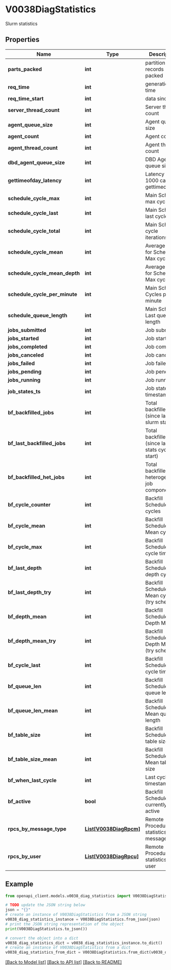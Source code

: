# V0038DiagStatistics

Slurm statistics

## Properties

Name | Type | Description | Notes
------------ | ------------- | ------------- | -------------
**parts_packed** | **int** | partition records packed | [optional] 
**req_time** | **int** | generation time | [optional] 
**req_time_start** | **int** | data since | [optional] 
**server_thread_count** | **int** | Server thread count | [optional] 
**agent_queue_size** | **int** | Agent queue size | [optional] 
**agent_count** | **int** | Agent count | [optional] 
**agent_thread_count** | **int** | Agent thread count | [optional] 
**dbd_agent_queue_size** | **int** | DBD Agent queue size | [optional] 
**gettimeofday_latency** | **int** | Latency for 1000 calls to gettimeofday() | [optional] 
**schedule_cycle_max** | **int** | Main Schedule max cycle | [optional] 
**schedule_cycle_last** | **int** | Main Schedule last cycle | [optional] 
**schedule_cycle_total** | **int** | Main Schedule cycle iterations | [optional] 
**schedule_cycle_mean** | **int** | Average time for Schedule Max cycle | [optional] 
**schedule_cycle_mean_depth** | **int** | Average depth for Schedule Max cycle | [optional] 
**schedule_cycle_per_minute** | **int** | Main Schedule Cycles per minute | [optional] 
**schedule_queue_length** | **int** | Main Schedule Last queue length | [optional] 
**jobs_submitted** | **int** | Job submitted | [optional] 
**jobs_started** | **int** | Job started | [optional] 
**jobs_completed** | **int** | Job completed | [optional] 
**jobs_canceled** | **int** | Job cancelled | [optional] 
**jobs_failed** | **int** | Job failed | [optional] 
**jobs_pending** | **int** | Job pending | [optional] 
**jobs_running** | **int** | Job running | [optional] 
**job_states_ts** | **int** | Job states timestamp | [optional] 
**bf_backfilled_jobs** | **int** | Total backfilled jobs (since last slurm start) | [optional] 
**bf_last_backfilled_jobs** | **int** | Total backfilled jobs (since last stats cycle start) | [optional] 
**bf_backfilled_het_jobs** | **int** | Total backfilled heterogeneous job components | [optional] 
**bf_cycle_counter** | **int** | Backfill Schedule Total cycles | [optional] 
**bf_cycle_mean** | **int** | Backfill Schedule Mean cycle | [optional] 
**bf_cycle_max** | **int** | Backfill Schedule Max cycle time | [optional] 
**bf_last_depth** | **int** | Backfill Schedule Last depth cycle | [optional] 
**bf_last_depth_try** | **int** | Backfill Schedule Mean cycle (try sched) | [optional] 
**bf_depth_mean** | **int** | Backfill Schedule Depth Mean | [optional] 
**bf_depth_mean_try** | **int** | Backfill Schedule Depth Mean (try sched) | [optional] 
**bf_cycle_last** | **int** | Backfill Schedule Last cycle time | [optional] 
**bf_queue_len** | **int** | Backfill Schedule Last queue length | [optional] 
**bf_queue_len_mean** | **int** | Backfill Schedule Mean queue length | [optional] 
**bf_table_size** | **int** | Backfill Schedule Last table size | [optional] 
**bf_table_size_mean** | **int** | Backfill Schedule Mean table size | [optional] 
**bf_when_last_cycle** | **int** | Last cycle timestamp | [optional] 
**bf_active** | **bool** | Backfill Schedule currently active | [optional] 
**rpcs_by_message_type** | [**List[V0038DiagRpcm]**](V0038DiagRpcm.md) | Remote Procedure Call statistics by message type | [optional] 
**rpcs_by_user** | [**List[V0038DiagRpcu]**](V0038DiagRpcu.md) | Remote Procedure Call statistics by user | [optional] 

## Example

```python
from openapi_client.models.v0038_diag_statistics import V0038DiagStatistics

# TODO update the JSON string below
json = "{}"
# create an instance of V0038DiagStatistics from a JSON string
v0038_diag_statistics_instance = V0038DiagStatistics.from_json(json)
# print the JSON string representation of the object
print(V0038DiagStatistics.to_json())

# convert the object into a dict
v0038_diag_statistics_dict = v0038_diag_statistics_instance.to_dict()
# create an instance of V0038DiagStatistics from a dict
v0038_diag_statistics_from_dict = V0038DiagStatistics.from_dict(v0038_diag_statistics_dict)
```
[[Back to Model list]](../README.md#documentation-for-models) [[Back to API list]](../README.md#documentation-for-api-endpoints) [[Back to README]](../README.md)


